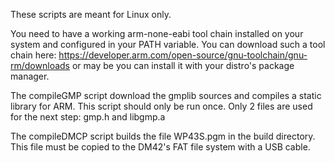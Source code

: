 These scripts are meant for Linux only.

You need to have a working arm-none-eabi tool chain installed on your system and configured in your PATH variable.
You can download such a tool chain here: https://developer.arm.com/open-source/gnu-toolchain/gnu-rm/downloads or may be you can install it with your distro's package manager.

The compileGMP script download the gmplib sources and compiles a static library for ARM. This script should only be run once. Only 2 files are used for the next step: gmp.h and libgmp.a

The compileDMCP script builds the file WP43S.pgm in the build directory. This file must be copied to the DM42's FAT file system with a USB cable.
